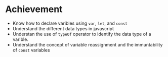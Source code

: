 # Achievement
- Know how to declare varibles using `var`, `let`, and `const`
- Understand the different data types in javascript
- Understan the use of `typeOf` operator to identify the data type of a varible.
- Understand the concept of variable reassignment and the immuntability of `const` variables